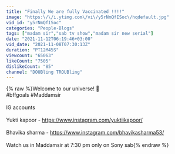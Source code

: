 ```yaml
---
title: "Finally We are fully Vaccinated !!!!"
image: "https:\/\/i.ytimg.com\/vi\/y5rNmQfISoc\/hqdefault.jpg"
vid_id: "y5rNmQfISoc"
categories: "People-Blogs"
tags: ["madam sir","sab tv show","madam sir new serial"]
date: "2021-11-12T06:19:46+03:00"
vid_date: "2021-11-08T07:30:13Z"
duration: "PT12M45S"
viewcount: "65063"
likeCount: "7505"
dislikeCount: "85"
channel: "DOUBling TROUBling"
---
```

{% raw %}Welcome to our universe! 🦋<br />#bffgoals #Maddamsir <br /><br />IG accounts <br /><br />Yukti kapoor - <a rel="nofollow" target="blank" href="https://www.instagram.com/yuktiikapoor/">https://www.instagram.com/yuktiikapoor/</a><br /><br />Bhavika sharma - <a rel="nofollow" target="blank" href="https://www.instagram.com/bhavikasharma53/">https://www.instagram.com/bhavikasharma53/</a><br /><br />Watch us in Maddamsir at 7:30 pm only on Sony sab{% endraw %}
